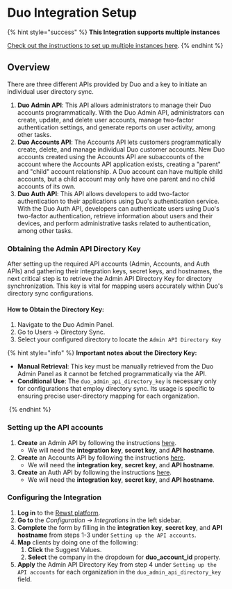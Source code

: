 # Duo Integration Setup

{% hint style="success" %}
**This Integration supports multiple instances**

[Check out the instructions to set up multiple instances here](../../general/multi-instance-integration/multi-instance-integration-setup.md).
{% endhint %}

## Overview

There are three different APIs provided by Duo and a key to initiate an individual user directory sync.

1. **Duo Admin API**: This API allows administrators to manage their Duo accounts programmatically. With the Duo Admin API, administrators can create, update, and delete user accounts, manage two-factor authentication settings, and generate reports on user activity, among other tasks.
2. **Duo Accounts API**: The Accounts API lets customers programmatically create, delete, and manage individual Duo customer accounts. New Duo accounts created using the Accounts API are subaccounts of the account where the Accounts API application exists, creating a "parent" and "child" account relationship. A Duo account can have multiple child accounts, but a child account may only have one parent and no child accounts of its own.
3. **Duo Auth API**: This API allows developers to add two-factor authentication to their applications using Duo's authentication service. With the Duo Auth API, developers can authenticate users using Duo's two-factor authentication, retrieve information about users and their devices, and perform administrative tasks related to authentication, among other tasks.

### Obtaining the Admin API Directory Key

After setting up the required API accounts (Admin, Accounts, and Auth APIs) and gathering their integration keys, secret keys, and hostnames, the next critical step is to retrieve the Admin API Directory Key for directory synchronization. This key is vital for mapping users accurately within Duo's directory sync configurations.

#### **How to Obtain the Directory Key:**

1. Navigate to the Duo Admin Panel.
2. Go to Users → Directory Sync.
3. Select your configured directory to locate the `Admin API Directory Key`

{% hint style="info" %}
**Important notes about the Directory Key:**

* **Manual Retrieval**: This key must be manually retrieved from the Duo Admin Panel as it cannot be fetched programmatically via the API.
* **Conditional Use**: The `duo_admin_api_directory_key` is necessary only for configurations that employ directory sync. Its usage is specific to ensuring precise user-directory mapping for each organization.

<img src="../../../../.gitbook/assets/image (27).png" alt="" data-size="original">
{% endhint %}

### Setting up the API accounts

1. **Create** an Admin API by following the instructions [here](https://duo.com/docs/adminapi#first-steps).
   * We will need the **integration key**, **secret key**, and **API hostname**.
2. **Create** an Accounts API by following the instructions [here](https://duo.com/docs/accountsapi#first-steps).
   * We will need the **integration key**, **secret key**, and **API hostname**.
3. **Create** an Auth API by following the instructions [here](https://duo.com/docs/authapi).
   * We will need the **integration key**, **secret key**, and **API hostname**.

### Configuring the Integration

1. **Log in** to the [Rewst platform](https://app.rewst.io/).
2. **Go to** the _Configuration_ → _Integrations_ in the left sidebar.
3. **Complete** the form by filling in the **integration key**, **secret key**, and **API hostname** from steps 1-3 under `Setting up the API accounts`.
4. **Map** clients by doing one of the following:
   1. **Click** the Suggest Values.
   2. **Select** the company in the dropdown for **duo\_account\_id** property.
5. **Apply** the Admin API Directory Key from step 4 under `Setting up the API accounts` for each organization in the `duo_admin_api_directory_key` field.
